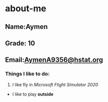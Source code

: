 # about-me
## Name:Aymen
## Grade: 10
## Email:AymenA9356@hstat.org
### Things I like to do:
1. I like fly in *Microsoft Flight Simulator 2020*
* I like to play **outside**
